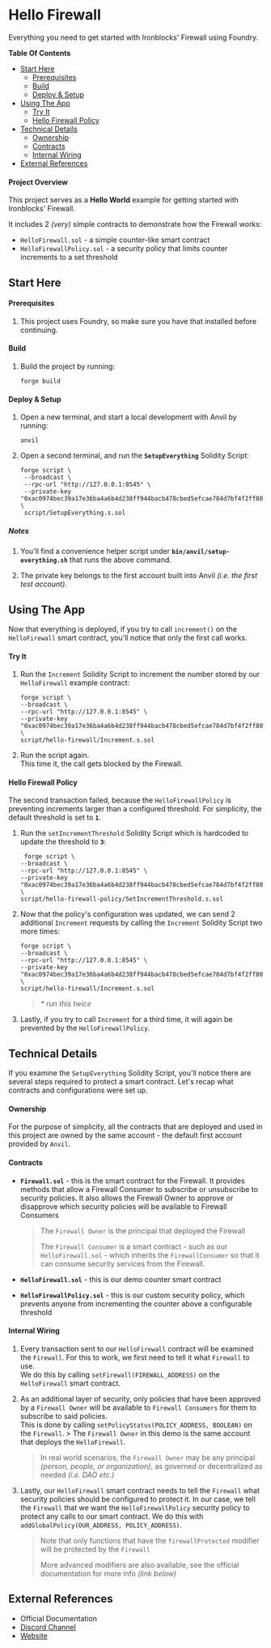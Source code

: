 # Hello Firewall

Everything you need to get started with Ironblocks' Firewall using Foundry.

**Table Of Contents**

- [Start Here](#start-here)
  - [Prerequisites](#prerequisites)
  - [Build](#build)
  - [Deploy & Setup](#deploy--setup)
- [Using The App](#using-the-app)
  - [Try It](#try-it)
  - [Hello Firewall Policy](#hello-firewall-policy)
- [Technical Details](#technical-details)
  - [Ownership](#ownership)
  - [Contracts](#contracts)
  - [Internal Wiring](#internal-wiring)
- [External References](#external-references)

#### Project Overview

This project serves as a **Hello World** example for getting started with Ironblocks' Firewall.

It includes 2 _(very)_ simple contracts to demonstrate how the Firewall works:

- `HelloFirewall.sol` - a simple counter-like smart contract
- `HelloFirewallPolicy.sol` - a security policy that limits counter increments to a set threshold

## Start Here

#### Prerequisites

1. This project uses Foundry, so make sure you have that installed before continuing.

#### Build

1. Build the project by running:

   ```shell
   forge build
   ```

#### Deploy & Setup

1. Open a new terminal, and start a local development with Anvil by running:

   ```shell
   anvil
   ```

2. Open a second terminal, and run the **`SetupEverything`** Solidity Script:

   ```shell
   forge script \
    --broadcast \
    --rpc-url "http://127.0.0.1:8545" \
    --private-key "0xac0974bec39a17e36ba4a6b4d238ff944bacb478cbed5efcae784d7bf4f2ff80" \
    script/SetupEverything.s.sol
   ```

##### Notes

1. You'll find a convenience helper script under **`bin/anvil/setup-everything.sh`** that runs the above command.

2. The private key belongs to the first account built into Anvil _(i.e. the first test account)_.

## Using The App

Now that everything is deployed, if you try to call `increment()` on the `HelloFirewall` smart contract, you'll notice that only the first call works.

#### Try It

1. Run the `Increment` Solidity Script to increment the number stored by our `HelloFirewall` example contract:

   ```shell
   forge script \
   --broadcast \
   --rpc-url "http://127.0.0.1:8545" \
   --private-key "0xac0974bec39a17e36ba4a6b4d238ff944bacb478cbed5efcae784d7bf4f2ff80" \
   script/hello-firewall/Increment.s.sol
   ```

2. Run the script again.  
   This time it, the call gets blocked by the Firewall.

#### Hello Firewall Policy

The second transaction failed, because the `HelloFirewallPolicy` is preventing increments larger than a configured threshold. For simplicity, the default threshold is set to **`1`**.

1. Run the `setIncrementThreshold` Solidity Script which is hardcoded to update the threshold to **`3`**:

   ```shell
    forge script \
   --broadcast \
   --rpc-url "http://127.0.0.1:8545" \
   --private-key "0xac0974bec39a17e36ba4a6b4d238ff944bacb478cbed5efcae784d7bf4f2ff80" \
   script/hello-firewall-policy/SetIncrementThreshold.s.sol
   ```

2. Now that the policy's configuration was updated, we can send 2 additional `Increment` requests by calling the `Increment` Solidity Script two more times:

   ```shell
   forge script \
   --broadcast \
   --rpc-url "http://127.0.0.1:8545" \
   --private-key "0xac0974bec39a17e36ba4a6b4d238ff944bacb478cbed5efcae784d7bf4f2ff80" \
   script/hello-firewall/Increment.s.sol
   ```

   > _\* run this twice_

3. Lastly, if you try to call `Increment` for a third time, it will again be prevented by the `HelloFirewallPolicy`.

## Technical Details

If you examine the `SetupEverything` Solidity Script, you'll notice there are several steps required to protect a smart contract. Let's recap what contracts and configurations were set up.

#### Ownership

For the purpose of simplicity, all the contracts that are deployed and used in this project are owned by the same account - the default first account provided by `Anvil`.

#### Contracts

- **`Firewall.sol`** - this is the smart contract for the Firewall. It provides methods that allow a Firewall Consumer to subscribe or unsubscribe to security policies. It also allows the Firewall Owner to approve or disapprove which security policies will be available to Firewall Consumers

  > The `Firewall Owner` is the principal that deployed the Firewall
  >
  > The `Firewall Consumer` is a smart contract - such as our `HelloFirewall.sol` - which inherits the `FirewallConsumer` so that it can consume security services from the Firewall.

- **`HelloFirewall.sol`** - this is our demo counter smart contract

- **`HelloFirewallPolicy.sol`** - this is our custom security policy, which prevents anyone from incrementing the counter above a configurable threshold

#### Internal Wiring

1. Every transaction sent to our `HelloFirewall` contract will be examined the `Firewall`. For this to work, we first need to tell it what `Firewall` to use.  
   We do this by calling `setFirewall(FIREWALL_ADDRESS)` on the `HelloFirewall` smart contract.

2. As an additional layer of security, only policies that have been approved by a `Firewall Owner` will be available to `Firewall Consumers` for them to subscribe to said policies.  
   This is done by calling `setPolicyStatus(POLICY_ADDRESS, BOOLEAN)` on the `Firewall`. > The `Firewall Owner` in this demo is the same account that deploys the `HelloFirewall`.

   > In real world scenarios, the `Firewall Owner` may be any principal _(person, people, or organization)_, as governed or decentralized as needed _(i.e. DAO etc.)_

3. Lastly, our `HelloFirewall` smart contract needs to tell the `Firewall` what security policies should be configured to protect it. In our case, we tell the `Firewall` that we want the `HelloFirewallPolicy` security policy to protect any calls to our smart contract. We do this with `addGlobalPolicy(OUR_ADDRESS, POLICY_ADDRESS)`.
   > Note that only functions that have the `firewallProtected` modifier will be protected by the `Firewall`
   >
   > More advanced modifiers are also available, see the official documentation for more info _(link below)_

## External References

- Official Documentation
- [Discord Channel](https://discord.com/channels/1065679814289268929/1065706027472928830)
- [Website](https://www.ironblocks.com)
